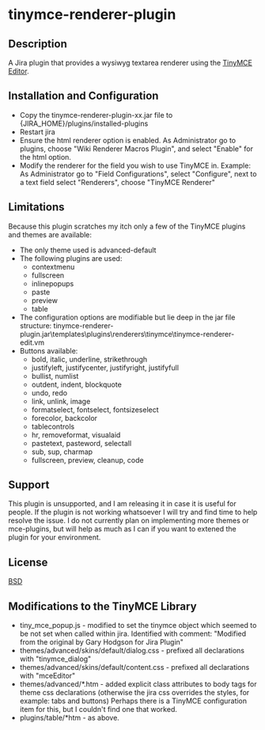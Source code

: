 # tinymce-renderer-plugin

## Description

A Jira plugin that provides a wysiwyg textarea renderer using the [TinyMCE Editor](http://tinymce.moxiecode.com).


## Installation and Configuration

* Copy the tinymce-renderer-plugin-xx.jar file to {JIRA_HOME}/plugins/installed-plugins
* Restart jira
* Ensure the html renderer option is enabled. As Administrator go to plugins, choose "Wiki Renderer Macros Plugin", and select "Enable" for the html option.
* Modify the renderer for the field you wish to use TinyMCE in. Example: As Administrator go to "Field Configurations", select "Configure", next to a text field select "Renderers", choose "TinyMCE Renderer"


## Limitations

Because this plugin scratches my itch only a few of the TinyMCE plugins and themes are available:

* The only theme used is advanced-default
* The following plugins are used:
    * contextmenu
    * fullscreen
    * inlinepopups
    * paste
    * preview
    * table
* The configuration options are modifiable but lie deep in the jar file structure: tinymce-renderer-plugin.jar\templates\plugins\renderers\tinymce\tinymce-renderer-edit.vm
* Buttons available:
    * bold, italic, underline, strikethrough
    * justifyleft, justifycenter, justifyright, justifyfull
    * bullist, numlist
    * outdent, indent, blockquote
    * undo, redo
    * link, unlink, image
    * formatselect, fontselect, fontsizeselect
    * forecolor, backcolor
    * tablecontrols
    * hr, removeformat, visualaid
    * pastetext, pasteword, selectall
    * sub, sup, charmap
    * fullscreen, preview, cleanup, code


## Support

This plugin is unsupported, and I am releasing it in case it is useful for people.
If the plugin is not working whatsoever I will try and find time to help resolve the issue.
I do not currently plan on implementing more themes or mce-plugins, but will help as much as I can if you want to extened the plugin for your environment. 

## License

[BSD](http://www.opensource.org/licenses/bsd-license.php)


## Modifications to the TinyMCE Library

* tiny_mce_popup.js - modified to set the tinymce object which seemed to be not set when called within jira.  Identified with comment: "Modified from the original by Gary Hodgson for Jira Plugin"
* themes/advanced/skins/default/dialog.css - prefixed all declarations with "tinymce_dialog"
* themes/advanced/skins/default/content.css - prefixed all declarations with "mceEditor"
* themes/advanced/*.htm - added explicit class attributes to body tags for theme css declarations (otherwise the jira css overrides the styles, for example: tabs and buttons) Perhaps there is a TinyMCE configuration item for this, but I couldn't find one that worked.
* plugins/table/*htm - as above.
